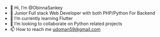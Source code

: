 - 👋 Hi, I’m @ObinnaSankey
- 👀 Junior Full stack Web Developer with both PHP/Python For Backend 
- 🌱 I’m currently learning Flutter
- 💞️ I’m looking to collaborate on Python related projects
- 📫 How to reach me udoman59@gmail.com

<!---
ObinnaSankey/ObinnaSankey is a ✨ special ✨ repository because its `README.md` (this file) appears on your GitHub profile.
You can click the Preview link to take a look at your changes.
--->
